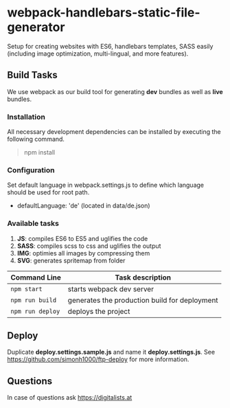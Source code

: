 # webpack-handlebars-static-file-generator

Setup for creating websites with ES6, handlebars templates, SASS easily (including image optimization, multi-lingual, and more features).

## Build Tasks

We use webpack as our build tool for generating **dev** bundles as well as **live** bundles.

### Installation

All necessary development dependencies can be installed by executing the following command.

> npm install


### Configuration

Set default language in webpack.settings.js to define which language should be used for root path.

- defaultLanguage: 'de' (located in data/de.json)

### Available tasks

 1. **JS**: compiles ES6 to ES5 and uglifies the code
 2. **SASS**: compiles scss to css and uglifies the output
 3. **IMG**: optimies all images by compressing them
 4. **SVG**: generates spritemap from folder

|Command Line|Task description|
|--|--|
|`npm start`| starts webpack dev server |
|`npm run build`| generates the production build for deployment |
|`npm run deploy`| deploys the project |

## Deploy

Duplicate **deploy.settings.sample.js** and name it **deploy.settings.js**. See https://github.com/simonh1000/ftp-deploy for more information.

## Questions

In case of questions ask https://digitalists.at
